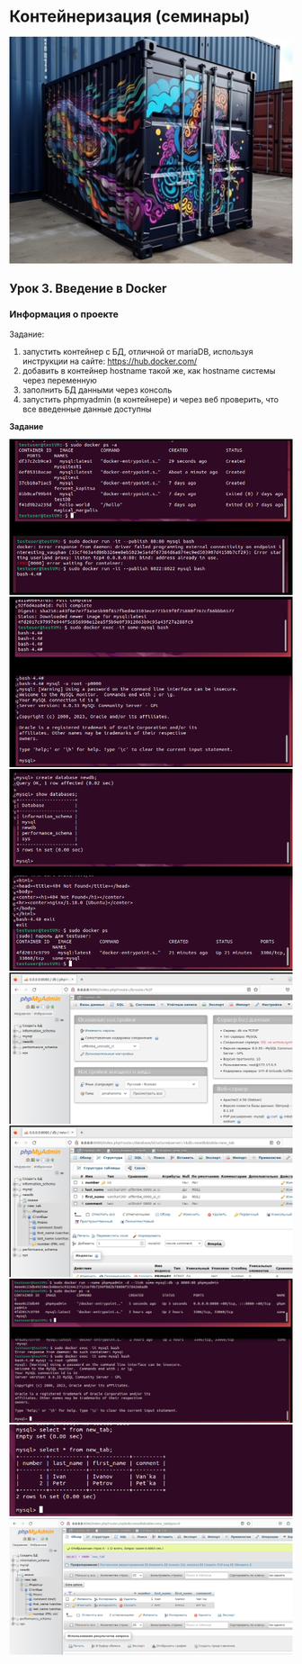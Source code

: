 # Контейнеризация (семинары)


![picture for containerization](https://github.com/DRain777/Containerization/blob/algoritm/source/super_conteiner.jpeg)

## Урок 3. Введение в Docker

### **Информация о проекте**

Задание:
1) запустить контейнер с БД, отличной от mariaDB, используя инструкции на сайте: https://hub.docker.com/
2) добавить в контейнер hostname такой же, как hostname системы через переменную
3) заполнить БД данными через консоль
4) запустить phpmyadmin (в контейнере) и через веб проверить, что все введенные данные доступны


**Задание**


![lxc version](https://github.com/DRain777/Containerization/blob/algoritm/source/lesson3_1.png)
![lxc version](https://github.com/DRain777/Containerization/blob/algoritm/source/lesson3_2.png)
![lxc version](https://github.com/DRain777/Containerization/blob/algoritm/source/lesson3_3.png)
![lxc version](https://github.com/DRain777/Containerization/blob/algoritm/source/lesson3_4.png)
![lxc version](https://github.com/DRain777/Containerization/blob/algoritm/source/lesson3_5.png)
![lxc version](https://github.com/DRain777/Containerization/blob/algoritm/source/lesson3_6.png)
![lxc version](https://github.com/DRain777/Containerization/blob/algoritm/source/lesson3_7.png)
![lxc version](https://github.com/DRain777/Containerization/blob/algoritm/source/lesson3_8.png)









